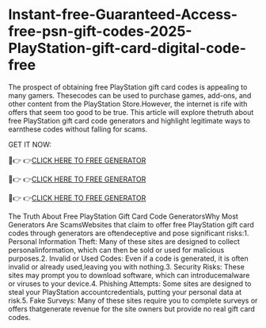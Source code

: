 # Instant-free-Guaranteed-Access-free-psn-gift-codes-2025-PlayStation-gift-card-digital-code-free
The prospect of obtaining free PlayStation gift card codes is appealing to many gamers. Thesecodes can be used to purchase games, add-ons, and other content from the PlayStation Store.However, the internet is rife with offers that seem too good to be true. This article will explore thetruth about free PlayStation gift card code generators and highlight legitimate ways to earnthese codes without falling for scams.


GET IT NOW:

🔴👉 👉[CLICK HERE TO FREE GENERATOR](https://offerbot.xyz/all-gift-card/)

🔴👉 👉[CLICK HERE TO FREE GENERATOR](https://offerbot.xyz/all-gift-card/)

🔴👉 👉[CLICK HERE TO FREE GENERATOR](https://offerbot.xyz/all-gift-card/)


The Truth About Free PlayStation Gift Card Code GeneratorsWhy Most Generators Are ScamsWebsites that claim to offer free PlayStation gift card codes through generators are oftendeceptive and pose significant risks:1. Personal Information Theft: Many of these sites are designed to collect personalinformation, which can then be sold or used for malicious purposes.2. Invalid or Used Codes: Even if a code is generated, it is often invalid or already used,leaving you with nothing.3. Security Risks: These sites may prompt you to download software, which can introducemalware or viruses to your device.4. Phishing Attempts: Some sites are designed to steal your PlayStation accountcredentials, putting your personal data at risk.5. Fake Surveys: Many of these sites require you to complete surveys or offers thatgenerate revenue for the site owners but provide no real gift card codes.
